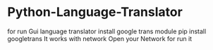 # Python-Language-Translator
for run Gui language translator install google trans module
pip install googletrans
It works with network
Open your Network for run it


